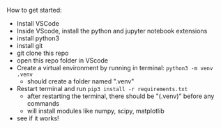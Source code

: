 How to get started:

* Install VSCode
* Inside VScode, install the python and jupyter notebook extensions
* install python3
* install git
* git clone this repo
* open this repo folder in VScode 
* Create a virtual environment by running in terminal: `python3 -m venv .venv`
  * should create a folder named ".venv"
* Restart terminal and run `pip3 install -r requirements.txt`
  * after restarting the terminal, there should be "(.venv)" before any commands 
  * will install modules like numpy, scipy, matplotlib
* see if it works!
